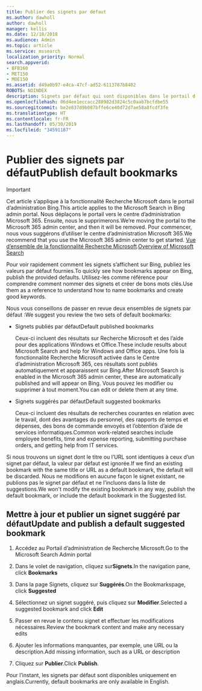 ```yaml
---
title: Publier des signets par défaut
ms.author: dawholl
author: dawholl
manager: kellis
ms.date: 12/18/2018
ms.audience: Admin
ms.topic: article
ms.service: mssearch
localization_priority: Normal
search.appverid:
- BFB160
- MET150
- MOE150
ms.assetid: d49a0b97-e4ca-47cf-ad52-6113787b8402
ROBOTS: NOINDEX
description: Signets par défaut qui sont disponibles dans le portail d’administration de Recherche Microsoft
ms.openlocfilehash: 06d4ee1eccacc288982d3824c5c0aab7bcfdbe55
ms.sourcegitcommit: be2e837d9b087bffe6ce40d72d7ae58a8fcdf3fe
ms.translationtype: HT
ms.contentlocale: fr-FR
ms.lasthandoff: 05/30/2019
ms.locfileid: "34591187"
---
```

# <a name="publish-default-bookmarks"></a><span data-ttu-id="42c3b-103">Publier des signets par défaut</span><span class="sxs-lookup"><span data-stu-id="42c3b-103">Publish default bookmarks</span></span>

> [!IMPORTANT]
> <span data-ttu-id="42c3b-104">Cet article s’applique à la fonctionnalité Recherche Microsoft dans le portail d’administration Bing.</span><span class="sxs-lookup"><span data-stu-id="42c3b-104">This article applies to the Microsoft Search in Bing admin portal.</span></span> <span data-ttu-id="42c3b-105">Nous déplaçons le portail vers le centre d’administration Microsoft 365. Ensuite, nous le supprimerons.</span><span class="sxs-lookup"><span data-stu-id="42c3b-105">We’re moving the portal to the Microsoft 365 admin center, and then it will be removed.</span></span> <span data-ttu-id="42c3b-106">Pour commencer, nous vous suggérons d’utiliser le centre d’administration Microsoft 365.</span><span class="sxs-lookup"><span data-stu-id="42c3b-106">We recommend that you use the Microsoft 365 admin center to get started.</span></span> <span data-ttu-id="42c3b-107">[Vue d’ensemble de la fonctionnalité Recherche Microsoft](overview-microsoft-search.md).</span><span class="sxs-lookup"><span data-stu-id="42c3b-107">[Overview of Microsoft Search](overview-microsoft-search.md)</span></span>

<span data-ttu-id="42c3b-108">Pour voir rapidement comment les signets s’affichent sur Bing, publiez les valeurs par défaut fournies.</span><span class="sxs-lookup"><span data-stu-id="42c3b-108">To quickly see how bookmarks appear on Bing, publish the provided defaults.</span></span> <span data-ttu-id="42c3b-109">Utilisez-les comme référence pour comprendre comment nommer des signets et créer de bons mots clés.</span><span class="sxs-lookup"><span data-stu-id="42c3b-109">Use them as a reference to understand how to name bookmarks and create good keywords.</span></span>
  
<span data-ttu-id="42c3b-110">Nous vous conseillons de passer en revue deux ensembles de signets par défaut :</span><span class="sxs-lookup"><span data-stu-id="42c3b-110">We suggest you review the two sets of default bookmarks:</span></span>
  
- <span data-ttu-id="42c3b-111">Signets publiés par défaut</span><span class="sxs-lookup"><span data-stu-id="42c3b-111">Default published bookmarks</span></span>
    
    <span data-ttu-id="42c3b-112">Ceux-ci incluent des résultats sur Recherche Microsoft et des l’aide pour des applications Windows et Office.</span><span class="sxs-lookup"><span data-stu-id="42c3b-112">These include results about Microsoft Search and help for Windows and Office apps.</span></span> <span data-ttu-id="42c3b-113">Une fois la fonctionnalité Recherche Microsoft activée dans le Centre d’administration Microsoft 365, ces résultats sont publiés automatiquement et apparaissent sur Bing.</span><span class="sxs-lookup"><span data-stu-id="42c3b-113">After Microsoft Search is enabled in the Microsoft 365 admin center, these are automatically published and will appear on Bing.</span></span> <span data-ttu-id="42c3b-114">Vous pouvez les modifier ou supprimer à tout moment.</span><span class="sxs-lookup"><span data-stu-id="42c3b-114">You can edit or delete them at any time.</span></span>
    
- <span data-ttu-id="42c3b-115">Signets suggérés par défaut</span><span class="sxs-lookup"><span data-stu-id="42c3b-115">Default suggested bookmarks</span></span>
    
    <span data-ttu-id="42c3b-116">Ceux-ci incluent des résultats de recherches courantes en relation avec le travail, dont des avantages du personnel, des rapports de temps et dépenses, des bons de commande envoyés et l’obtention d’aide de services informatiques.</span><span class="sxs-lookup"><span data-stu-id="42c3b-116">Common work-related searches include employee benefits, time and expense reporting, submitting purchase orders, and getting help from IT services.</span></span>
    
<span data-ttu-id="42c3b-117">Si nous trouvons un signet dont le titre ou l’URL sont identiques à ceux d’un signet par défaut, la valeur par défaut est ignorée.</span><span class="sxs-lookup"><span data-stu-id="42c3b-117">If we find an existing bookmark with the same title or URL as a default bookmark, the default will be discarded.</span></span> <span data-ttu-id="42c3b-118">Nous ne modifions en aucune façon le signet existant, ne publions pas le signet par défaut et ne l’incluons dans la liste de suggestions.</span><span class="sxs-lookup"><span data-stu-id="42c3b-118">We won't modify the existing bookmark in any way, publish the default bookmark, or include the default bookmark in the Suggested list.</span></span>
  
## <a name="update-and-publish-a-default-suggested-bookmark"></a><span data-ttu-id="42c3b-119">Mettre à jour et publier un signet suggéré par défaut</span><span class="sxs-lookup"><span data-stu-id="42c3b-119">Update and publish a default suggested bookmark</span></span>

1. <span data-ttu-id="42c3b-120">Accédez au Portail d’administration de Recherche Microsoft.</span><span class="sxs-lookup"><span data-stu-id="42c3b-120">Go to the Microsoft Search Admin portal</span></span>
    
2. <span data-ttu-id="42c3b-121">Dans le volet de navigation, cliquez sur**Signets**.</span><span class="sxs-lookup"><span data-stu-id="42c3b-121">In the navigation pane, click **Bookmarks**</span></span>
    
3. <span data-ttu-id="42c3b-122">Dans la page Signets, cliquez sur **Suggérés**.</span><span class="sxs-lookup"><span data-stu-id="42c3b-122">On the Bookmarkspage, click **Suggested**</span></span>
    
4. <span data-ttu-id="42c3b-123">Sélectionnez un signet suggéré, puis cliquez sur **Modifier**.</span><span class="sxs-lookup"><span data-stu-id="42c3b-123">Selected a suggested bookmark and click **Edit**</span></span>
    
5. <span data-ttu-id="42c3b-124">Passer en revue le contenu signet et effectuer les modifications nécessaires.</span><span class="sxs-lookup"><span data-stu-id="42c3b-124">Review the bookmark content and make any necessary edits</span></span>
    
6. <span data-ttu-id="42c3b-125">Ajouter les informations manquantes, par exemple, une URL ou la description.</span><span class="sxs-lookup"><span data-stu-id="42c3b-125">Add missing information, such as a URL or description</span></span>
    
7. <span data-ttu-id="42c3b-126">Cliquez sur **Publier**.</span><span class="sxs-lookup"><span data-stu-id="42c3b-126">Click **Publish**.</span></span>
    
<span data-ttu-id="42c3b-127">Pour l’instant, les signets par défaut sont disponibles uniquement en anglais.</span><span class="sxs-lookup"><span data-stu-id="42c3b-127">Currently, default bookmarks are only available in English.</span></span> 

  

